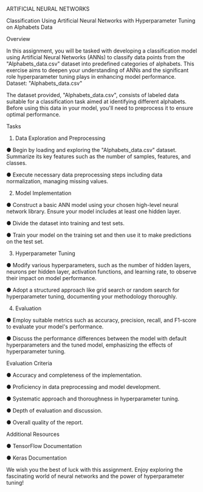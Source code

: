 ARTIFICIAL NEURAL NETWORKS

Classification Using Artificial Neural Networks with Hyperparameter Tuning on Alphabets Data

Overview

In this assignment, you will be tasked with developing a classification model using Artificial Neural Networks (ANNs) to classify data points from the "Alphabets_data.csv" dataset into predefined categories of alphabets. This exercise aims to deepen your understanding of ANNs and the significant role hyperparameter tuning plays in enhancing model performance.
Dataset: "Alphabets_data.csv"

The dataset provided, "Alphabets_data.csv", consists of labeled data suitable for a classification task aimed at identifying different alphabets. Before using this data in your model, you'll need to preprocess it to ensure optimal performance.

Tasks

1. Data Exploration and Preprocessing

●	Begin by loading and exploring the "Alphabets_data.csv" dataset. Summarize its key features such as the number of samples, features, and classes.

●	Execute necessary data preprocessing steps including data normalization, managing missing values.

2. Model Implementation

●	Construct a basic ANN model using your chosen high-level neural network library. Ensure your model includes at least one hidden layer.

●	Divide the dataset into training and test sets.

●	Train your model on the training set and then use it to make predictions on the test set.

3. Hyperparameter Tuning

●	Modify various hyperparameters, such as the number of hidden layers, neurons per hidden layer, activation functions, and learning rate, to observe their impact on model performance.

●	Adopt a structured approach like grid search or random search for hyperparameter tuning, documenting your methodology thoroughly.

4. Evaluation

●	Employ suitable metrics such as accuracy, precision, recall, and F1-score to evaluate your model's performance.

●	Discuss the performance differences between the model with default hyperparameters and the tuned model, emphasizing the effects of hyperparameter tuning.

Evaluation Criteria

●	Accuracy and completeness of the implementation.

●	Proficiency in data preprocessing and model development.

●	Systematic approach and thoroughness in hyperparameter tuning.

●	Depth of evaluation and discussion.

●	Overall quality of the report.

Additional Resources

●	TensorFlow Documentation

●	Keras Documentation

We wish you the best of luck with this assignment. Enjoy exploring the fascinating world of neural networks and the power of hyperparameter tuning!

